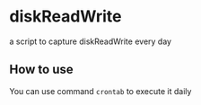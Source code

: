 # diskReadWrite
a script to capture diskReadWrite every day
## How to use
You can use command `crontab` to execute it daily 
